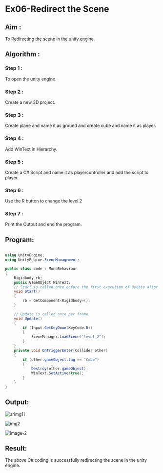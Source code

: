 # Ex06-Redirect the Scene

## Aim :

To Redirecting the scene in the unity engine.

## Algorithm :

### Step 1 :

To open the unity engine.

### Step 2 :

Create a new 3D project.

### Step 3 :

Create plane and name it as ground and create cube and name it as player.

### Step 4 :

Add WinText in Hierarchy.

### Step 5 :

Create a C# Script and name it as playercontroller and add the script to player.

### Step 6 :

Use the R button to change the level 2

### Step 7 :

Print the Output and end the program.

## Program:
```cs

using UnityEngine;
using UnityEngine.SceneManagement;

public class code : MonoBehaviour
{
    Rigidbody rb;
    public GameObject WinText;  
    // Start is called once before the first execution of Update after the MonoBehaviour is created
    void Start()
    {
        rb = GetComponent<Rigidbody>();
    }

    // Update is called once per frame
    void Update()
    {
        if (Input.GetKeyDown(KeyCode.R))
        {
            SceneManager.LoadScene("level_2");
        }
    }
    private void OnTriggerEnter(Collider other)
    {
        if (other.gameObject.tag == "Cube")
        {
            Destroy(other.gameObject);
            WinText.SetActive(true);
        }
    }
}


```

## Output:
![arimg11](https://github.com/user-attachments/assets/63e7677c-dfbc-4b6c-8900-4daaaf53408c)

![img2](https://github.com/user-attachments/assets/59d3c81d-254e-41eb-bfd4-766af07fec71)

![image-2](https://github.com/user-attachments/assets/95ce5b2b-9540-4939-a6da-13382032560d)



## Result:
The above C# coding is successfully redirecting the scene in the unity engine.

